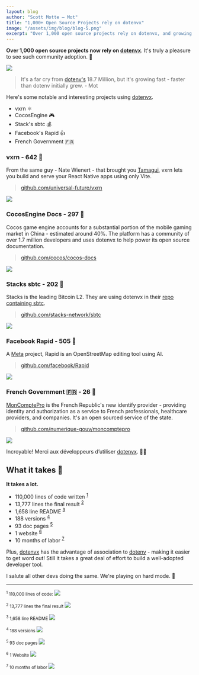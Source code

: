 ```yaml
---
layout: blog
author: "Scott Motte – Mot"
title: "1,000+ Open Source Projects rely on dotenvx"
image: "/assets/img/blog/blog-5.png"
excerpt: "Over 1,000 open source projects rely on dotenvx, and growing."
---
```


**Over 1,000 open source projects now rely on [dotenvx](https://github.com/dotenvx/dotenvx)**. It's truly a pleasure to see such community adoption. 💫

<a href="https://github.com/dotenvx/dotenvx/network/dependents"><img src="https://github.com/user-attachments/assets/005f5da8-3b36-4c19-b2f4-7eb5847353fa"/></a>

> It's a far cry from [dotenv's](http://github.com/motdotla/dotenv) 18.7 Million, but it's growing fast - faster than dotenv initially grew. - Mot

Here's some notable and interesting projects using [dotenvx](https://github.com/dotenvx/dotenvx).

* vxrn ⚛️
* CocosEngine 🎮
* Stack's sbtc 💰
* Facebook's Rapid 👍
* French Government 🇫🇷

### vxrn - 642 🌟

From the same guy - Nate Wienert - that brought you [Tamagui](https://github.com/tamagui/tamagui), vxrn lets you build and serve your React Native apps using only Vite.

> [github.com/universal-future/vxrn](https://github.com/universal-future/vxrn)

<a href="https://github.com/universal-future/vxrn"><img src="https://github.com/user-attachments/assets/9afdaabf-cdc5-4b62-80a5-3dbc61000ddd" /></a>

### CocosEngine Docs - 297 🌟

Cocos game engine accounts for a substantial portion of the mobile gaming market in China - estimated around 40%. The platform has a community of over 1.7 million developers and uses dotenvx to help power its open source documentation.

> [github.com/cocos/cocos-docs](https://github.com/cocos/cocos-docs)

<a href="https://cocos.com"><img src="https://github.com/user-attachments/assets/27272c24-9f13-4e2f-8d4d-f5a7378ea226"/></a>

### Stacks sbtc - 202 🌟

Stacks is the leading Bitcoin L2. They are using dotenvx in their [repo containing sbtc](https://github.com/stacks-network/sbtc).

> [github.com/stacks-network/sbtc](https://github.com/stacks-network/sbtc)

<a href="https://github.com/stacks-network/sbtc"><img src="https://github.com/user-attachments/assets/b48b8854-eed4-43c2-8cc2-edd9936dd9f8" /></a>

### Facebook Rapid - 505 🌟

A [Meta](https://github.com/facebook) project, Rapid is an OpenStreetMap editing tool using AI.

> [github.com/facebook/Rapid](https://github.com/facebook/Rapid)

<a href="https://github.com/facebook/Rapid"><img src="https://github.com/user-attachments/assets/5b8cc743-9220-4ced-87a7-5512d76d8500" /></a>

### French Government 🇫🇷 - 26 🌟

[MonComptePro](https://moncomptepro.beta.gouv.fr) is the French Republic's new identify provider - providing identity and authorization as a service to French professionals, healthcare providers, and companies. It's an open sourced service of the state.

> [github.com/numerique-gouv/moncomptepro](https://github.com/numerique-gouv/moncomptepro)

<a href="https://github.com/universal-future/vxrn"><img src="https://github.com/user-attachments/assets/5dd8d660-28fa-4a52-904d-0799b9dc72eb" /></a>

<p class="text-center">Incroyable! Merci aux développeurs d’utiliser <a href="https://github.com/dotenvx/dotenvx">dotenvx</a>. 🍷🥐</p>

## What it takes 💪

**It takes a lot.**

* 110,000 lines of code written <sup>[1](#footnote1)</sup>
* 13,777 lines the final result <sup>[2](#footnote2)</sup>
* 1,658 line README <sup>[3](#footnote3)</sup>
* 188 versions <sup>[4](#footnote4)</sup>
* 93 doc pages <sup>[5](#footnote5)</sup>
* 1 website <sup>[6](#footnote6)</sup>
* 10 months of labor <sup>[7](#footnote7)</sup>

Plus, [dotenvx](https://github.com/dotenvx/dotenvx) has the advantage of association to [dotenv](https://github.com/motdotla/dotenv) - making it easier to get word out! Still it takes a great deal of effort to build a well-adopted developer tool.

I salute all other devs doing the same. We're playing on hard mode. 🫡

---

<small><sup id="footnote1">1</sup> 110,000 lines of code: <img src="https://github.com/user-attachments/assets/28180501-1996-459b-81ac-2ba3a4edcfdc"/></small>

<small><sup id="footnote2">2</sup> 13,777 lines the final result <img src="https://github.com/user-attachments/assets/879c16af-9eb3-4a52-9d68-4d3aa14722ce"/></small>

<small><sup id="footnote3">3</sup> 1,658 line README <img src="https://github.com/user-attachments/assets/57868428-01ec-4722-98de-85fee5718be1"/></small>

<small><sup id="footnote4">4</sup> 188 versions <img src="https://github.com/user-attachments/assets/f6326d1a-e8d4-4ec6-8e18-1023a7ba1982"/></small>

<small><sup id="footnote5">5</sup> 93 doc pages <img src="https://github.com/user-attachments/assets/d05f1df5-9bf8-4c1e-ae18-27ab5986b088"/></small>

<small><sup id="footnote6">6</sup> 1 Website <img src="https://github.com/user-attachments/assets/9f94a49c-e327-4e07-bcac-3b011ea457fe"/></small>

<small><sup id="footnote7">7</sup> 10 months of labor <img src="https://github.com/user-attachments/assets/1dc60adf-5697-443c-abc9-496c9081e5fd"/></small>
